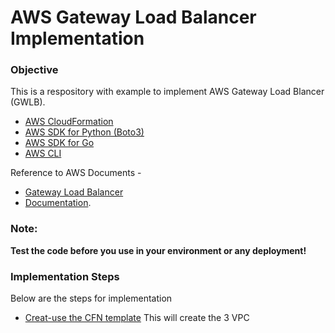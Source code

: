 # AWS Gateway Load Balancer Implementation

### Objective

This is a respository with example to implement AWS Gateway Load Blancer (GWLB). 

* [AWS CloudFormation](aws-cloudformation/)
* [AWS SDK for Python (Boto3)](python/)
* [AWS SDK for Go](go/)
* [AWS CLI](aws-cli/)

Reference to AWS Documents - 
- [Gateway Load Balancer](https://aws.amazon.com/blogs/aws/introducing-aws-gateway-load-balancer-easy-deployment-scalability-and-high-availability-for-partner-appliances//) 
- [Documentation](https://docs.aws.amazon.com/elasticloadbalancing/latest/gateway/introduction.html).

### Note:

**Test the code before you use in your environment or any deployment!**

### Implementation Steps

Below are the steps for implementation
* [Creat-use the CFN template](CFN-VPC)
 This will create the 3 VPC
